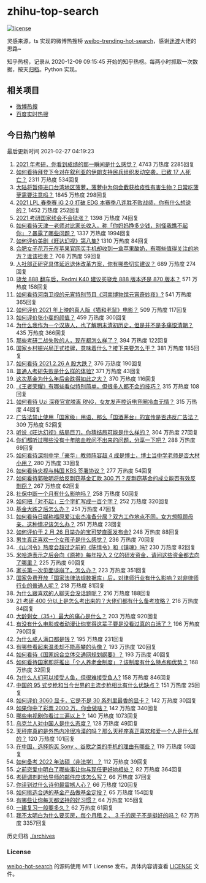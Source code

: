 # zhihu-top-search

[![license](https://img.shields.io/github/license/Arrackisarookie/zhihu-top-search)](https://github.com/Arrackisarookie/zhihu-top-search/blob/master/LICENSE)

灵感来源，ts 实现的微博热搜榜 [weibo-trending-hot-search](https://github.com/justjavac/weibo-trending-hot-search)，感谢[迷渡](https://github.com/justjavac)大佬的思路~

知乎热榜，记录从 2020-12-09 09:15:45 开始的知乎热榜。每两小时抓取一次数据，按天[归档](./archives)。Python 实现。

## 相关项目
+ [微博热搜](https://github.com/Arrackisarookie/weibo-hot-search)
+ [百度实时热搜](https://github.com/Arrackisarookie/baidu-hot-search)

## 今日热门榜单

<!-- Rank Begin -->

最后更新时间 2021-02-27 04:19:23

1. [2021 年考研，你看到成绩的那一瞬间是什么感觉？](https://www.zhihu.com/question/445936744) 4743 万热度 2285回复
1. [如何看待拜登下令对在叙利亚的伊朗支持民兵组织发动空袭，已致 17 人死亡？](https://www.zhihu.com/question/446432716) 2311 万热度 534回复
1. [大陆将暂停进口台湾地区菠萝，菠萝中为何会截获检疫性有害生物？日常吃菠萝需要注意吗？](https://www.zhihu.com/question/446510247) 1845 万热度 298回复
1. [2021 LPL 春季赛 iG 2:0 打破 EDG 本赛季八连胜不败战绩，你有什么想说的？](https://www.zhihu.com/question/446544831) 1452 万热度 252回复
1. [2021 考研国家线会不会猛涨？](https://www.zhihu.com/question/438107823) 1398 万热度 74回复
1. [如何看待天津一老师对比家长收入，称「你妈妈挣多少钱，别怪我瞧不起你」？暴露了哪些问题？](https://www.zhihu.com/question/446474178) 1337 万热度 1994回复
1. [如何评价美剧《旺达幻视》第八集?](https://www.zhihu.com/question/446406421) 1310 万热度 84回复
1. [合肥女子花万元在苹果官网买手机却收到一盒苹果酸奶，有哪些值得关注的地方？谁该担责？](https://www.zhihu.com/question/446439952) 708 万热度 59回复
1. [人社部正研究具体延迟退休改革方案，你有哪些切实建议？](https://www.zhihu.com/question/446507945) 689 万热度 274回复
1. [骁龙 888 翻车后，Redmi K40 建议买骁龙 888 版本还是 870 版本？](https://www.zhihu.com/question/441927338) 571 万热度 158回复
1. [如何看待河南卫视的元宵特别节目《河南博物馆元宵奇妙夜》?](https://www.zhihu.com/question/446361370) 541 万热度 365回复
1. [如何评价 2021 年上映的真人版《猫和老鼠》电影？](https://www.zhihu.com/question/445754580) 509 万热度 117回复
1. [如何评价张小斐的颜值？](https://www.zhihu.com/question/368707214) 459 万热度 300回复
1. [为什么我作为一个汉族人，也了解明末清初历史，但是并不是多痛恨清朝？](https://www.zhihu.com/question/285989497) 435 万热度 366回复
1. [那些考研二战失败的人，现在都怎么样了？](https://www.zhihu.com/question/349516833) 394 万热度 122回复
1. [国家乡村振兴局正式挂牌，意味着什么？接下来要怎么干？](https://www.zhihu.com/question/446321096) 381 万热度 185回复
1. [如何看待 2021.2.26 A 股大跌？](https://www.zhihu.com/question/446434774) 376 万热度 190回复
1. [普通人考研失败是什么样的体验?](https://www.zhihu.com/question/446425502) 371 万热度 43回复
1. [这次基金为什么年后会跌得如此之大？](https://www.zhihu.com/question/446018782) 370 万热度 116回复
1. [《王者荣耀》有哪些看似特别简单，但很多人都不会的技巧？](https://www.zhihu.com/question/446136518) 315 万热度 108回复
1. [如何看待 Uzi 深夜官宣脱离 RNG，女友发声控诉电竞圈冷血无情？](https://www.zhihu.com/question/445889617) 315 万热度 44回复
1. [广告法禁止使用「国家级」用语，那么「国酒茅台」的宣传是否违反广告法？](https://www.zhihu.com/question/446130102) 309 万热度 52回复
1. [听说《旺达幻视》结局巨刀，你猜结局可能是什么样的？](https://www.zhihu.com/question/445209544) 304 万热度 27回复
1. [你们都听过哪些没有十年脑血栓问不出来的问题，分享一下吧？](https://www.zhihu.com/question/429719611) 288 万热度 69回复
1. [如何看待深圳中学「豪华」教师阵容超 4 成是博士，博士当中学老师是否大材小用？](https://www.zhihu.com/question/446302299) 280 万热度 33回复
1. [如何看待央视与韩国 KBS 签署协议？](https://www.zhihu.com/question/445850066) 277 万热度 54回复
1. [如何看待郭敬明将给反剽窃基金汇款 300 万？反剽窃基金的成立能否有效反剽窃？](https://www.zhihu.com/question/446496642) 267 万热度 62回复
1. [社保中断一个月有什么影响吗？](https://www.zhihu.com/question/304891093) 258 万热度 50回复
1. [如何把「对不起」三个字扩写成一百个字？](https://www.zhihu.com/question/429428461) 252 万热度 320回复
1. [基金大跌之后怎么办？](https://www.zhihu.com/question/442441348) 251 万热度 47回复
1. [如何看待日媒称福原爱江宏杰准备分居？双方工作地点不同，女方想照顾母亲，这种情况该怎么办？](https://www.zhihu.com/question/446442034) 251 万热度 23回复
1. [如何评价于 2 月 26 日举办的宝可梦直面发布会?](https://www.zhihu.com/question/446417997) 248 万热度 88回复
1. [男生真正喜欢一个女孩子是什么感觉？](https://www.zhihu.com/question/445557705) 236 万热度 70回复
1. [《山河令》热度会超过之前的《陈情令》和《镇魂》吗?](https://www.zhihu.com/question/446176210) 230 万热度 82回复
1. [米哈游表示之后会向《原神》每年投入 2 亿的研发资金，请问这些资金都去向了哪里？](https://www.zhihu.com/question/446188502) 225 万热度 60回复
1. [家长第一次见面谈崩了，怎么办？](https://www.zhihu.com/question/434180994) 223 万热度 351回复
1. [国家免费开放「国家法律法规数据库」后，对律师行业有什么影响？对非律师行业的普通人呢？](https://www.zhihu.com/question/446302145) 218 万热度 81回复
1. [为什么跟喜欢的人聊天会没话题呢？](https://www.zhihu.com/question/434608125) 216 万热度 188回复
1. [21 考研 400 分以上是怎么考出来的？大佬们都有什么备考攻略？](https://www.zhihu.com/question/446332091) 216 万热度 84回复
1. [大龄剩女（35+）最大的痛心是什么？](https://www.zhihu.com/question/440901341) 203 万热度 920回复
1. [有没有什么电影或者动漫让你觉得这辈子要是没看过真的白活了？](https://www.zhihu.com/question/431551442) 196 万热度 790回复
1. [为什么成人满口都是钱？](https://www.zhihu.com/question/445698162) 195 万热度 231回复
1. [有哪些看起来温柔却不能高攀的头像？](https://www.zhihu.com/question/437369852) 193 万热度 120回复
1. [如何看待《国家综合立体交通网规划纲要》？](https://www.zhihu.com/question/446214167) 193 万热度 40回复
1. [如何看待国家即将推出「个人养老金制度」？该制度有什么特点和优势？](https://www.zhihu.com/question/446531212) 168 万热度 32回复
1. [为什么人们可以接受人鱼，但很难接受鱼人?](https://www.zhihu.com/question/441042938) 158 万热度 846回复
1. [中国的 95 式步枪和当今世界的主流步枪相比有什么优缺点？](https://www.zhihu.com/question/48900033) 151 万热度 25回复
1. [如何评价 3060 显卡，它是不是 30 系列里最香的显卡？](https://www.zhihu.com/question/446378220) 142 万热度 30回复
1. [如果你中了彩票 2000 万，你会做啥？](https://www.zhihu.com/question/434940030) 142 万热度 340回复
1. [哪些电视剧你看过三遍以上？](https://www.zhihu.com/question/443634531) 140 万热度 1073回复
1. [乌克兰人对中国人是什么态度？](https://www.zhihu.com/question/358915781) 128 万热度 49回复
1. [天秤座真的是外热内冷很冷漠的吗？那么天秤座真正喜欢和爱一个人是什么样的？](https://www.zhihu.com/question/432162904) 120 万热度 101回复
1. [在中国，选择购买 Sony 、谷歌之类的手机的理由有哪些？](https://www.zhihu.com/question/445727159) 119 万热度 59回复
1. [如何备考 2022 年法硕（非法学）？](https://www.zhihu.com/question/398179108) 112 万热度 39回复
1. [之前恋爱中明白了哪些事让你与现任更好地相处？](https://www.zhihu.com/question/24105454) 82 万热度 364回复
1. [考研调剂时给导师的邮件应该怎么写？](https://www.zhihu.com/question/389701145) 66 万热度 37回复
1. [你读到过什么诗句最震撼人心？](https://www.zhihu.com/question/352800567) 66 万热度 120回复
1. [如何挑选合适的基金产品做基金定投？](https://www.zhihu.com/question/19801437) 65 万热度 154回复
1. [有哪些让你每天都坚持的好习惯？](https://www.zhihu.com/question/440566592) 64 万热度 105回复
1. [一建复习一般要多久？](https://www.zhihu.com/question/381519363) 62 万热度 61回复
1. [我不太明白为什么要买房，每个月租 2 、 3 千的房子不是挺好的吗？](https://www.zhihu.com/question/437461534) 62 万热度 3357回复
<!-- Rank End -->

历史归档 [./archives](./archives)

### License

[weibo-hot-search](https://github.com/Arrackisarookie/zhihu-top-search) 的源码使用 MIT License 发布。具体内容请查看 [LICENSE](./LICENSE) 文件。
